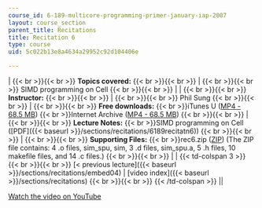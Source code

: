 ```yaml
---
course_id: 6-189-multicore-programming-primer-january-iap-2007
layout: course_section
parent_title: Recitations
title: Recitation 6
type: course
uid: 5c022b13e8a4634a29952c92d104406e

---
```


|  {{< br >}}{{< br >}} **Topics covered:** {{< br >}}{{< br >}}  |  {{< br >}}{{< br >}} SIMD programming on Cell {{< br >}}{{< br >}}  |
|  {{< br >}}{{< br >}} **Instructor:** {{< br >}}{{< br >}}  |  {{< br >}}{{< br >}} Phil Sung {{< br >}}{{< br >}}  |  {{< br >}}{{< br >}} **Free downloads:**  {{< br >}}iTunes U ([MP4 - 68.5 MB](http://deimos3.apple.com/WebObjects/Core.woa/Browse/mit.edu.2210868377.02210868382.2211120096?i=1189025289))  {{< br >}}Internet Archive ([MP4 - 68.5 MB](http://www.archive.org/download/MIT6.189IAP07/ocw-6.189-iap07-rec06_300k.mp4)) {{< br >}}{{< br >}}  |  {{< br >}}{{< br >}} **Lecture Notes:**  {{< br >}}SIMD programming on Cell ([PDF]({{< baseurl >}}/sections/recitations/6189recitatn6)) {{< br >}}{{< br >}}  |  {{< br >}}{{< br >}} **Supporting Files:**  {{< br >}}rec6.zip ([ZIP](/coursemedia/6-189-multicore-programming-primer-january-iap-2007/91d1d7ff7f74386e25a9ad3981c8cb3b_rec6.zip)) (The ZIP file contains: 4 .o files, sim\_spu, sim, 3 .d files, sim\_spu.a, 5 .h files, 10 makefile files, and 14 .c files.) {{< br >}}{{< br >}}  |
| {{< td-colspan 3 >}} {{< br >}}{{< br >}} [< previous lecture]({{< baseurl >}}/sections/recitations/embed04) &#124; [video index]({{< baseurl >}}/sections/recitations) {{< br >}}{{< br >}} {{< /td-colspan >}} ||

[Watch the video on YouTube](http://www.youtube.com/v/zg1bHfos6U8&showsearch=0&fs=1&showinfo=0)
